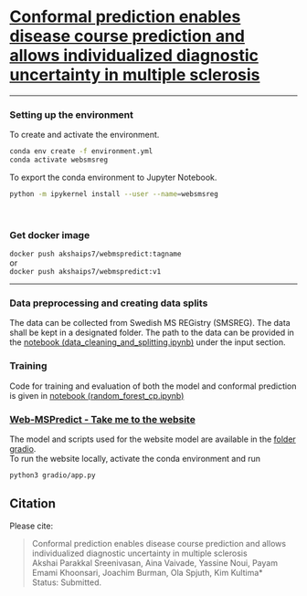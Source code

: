 # [Conformal prediction enables disease course prediction and allows individualized diagnostic uncertainty in multiple sclerosis](websitelink) <br>


---
### Setting up the environment
To create and activate the environment. <br>
```bash
conda env create -f environment.yml
conda activate websmsreg
```
To export the conda environment to Jupyter Notebook. <br>
```bash
python -m ipykernel install --user --name=websmsreg
```
<br>


### Get docker image
`docker push akshaips7/webmspredict:tagname`  
or  
`docker push akshaips7/webmspredict:v1`  


---


### Data preprocessing and creating data splits
The data can be collected from Swedish MS REGistry (SMSREG). The data shall be kept in a designated folder. The path to the data can be provided in the [notebook (data_cleaning_and_splitting.ipynb)](scripts/data_cleaning_and_splitting.ipynb) under the input section.   <br>
### Training
Code for training and evaluation of both the model and conformal prediction is given in [notebook (random_forest_cp.ipynb)](scripts/random_forest_cp.ipynb) <br>
### [Web-MSPredict - Take me to the website](https://web-mspredict.serve.scilifelab.se/) <br>
The model and scripts used for the website model are available in the [folder gradio](gradio).<br>
To run the website locally, activate the conda environment and run

```bash
python3 gradio/app.py
```

## Citation
Please cite:<br>
>Conformal prediction enables disease course prediction and allows individualized diagnostic uncertainty in multiple sclerosis<br>
>Akshai Parakkal Sreenivasan, Aina Vaivade, Yassine Noui, Payam Emami Khoonsari, Joachim Burman, Ola Spjuth, Kim Kultima*<br>
>Status: Submitted.
